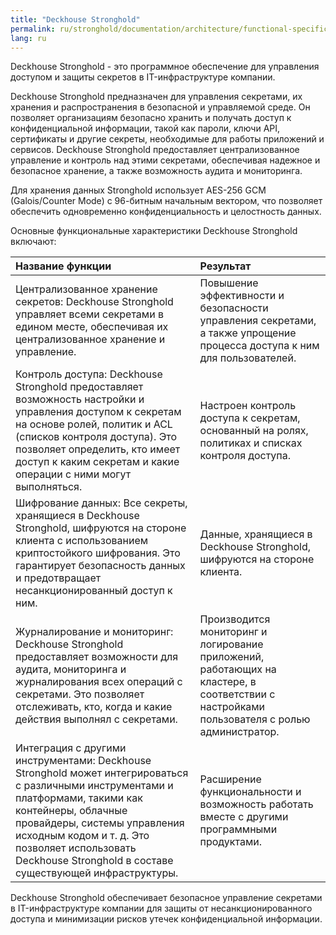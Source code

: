 ```yaml
---
title: "Deckhouse Stronghold"
permalink: ru/stronghold/documentation/architecture/functional-specifications.html
lang: ru
---
```


Deckhouse Stronghold - это программное обеспечение для управления доступом и защиты секретов в IT-инфраструктуре компании.

Deckhouse Stronghold предназначен для управления секретами, их хранения и распространения в безопасной и управляемой среде. Он позволяет организациям безопасно хранить и получать доступ к конфиденциальной информации, такой как пароли, ключи API, сертификаты и другие секреты, необходимые для работы приложений и сервисов. Deckhouse Stronghold предоставляет централизованное управление и контроль над этими секретами, обеспечивая надежное и безопасное хранение, а также возможность аудита и мониторинга.

Для хранения данных Stronghold использует AES-256 GCM (Galois/Counter Mode) с 96-битным начальным вектором, что позволяет обеспечить одновременно конфиденциальность и целостность данных.

Основные функциональные характеристики Deckhouse Stronghold включают:

  Название функции |  Результат |
| :--- | :--- |
| Централизованное хранение секретов: Deckhouse Stronghold управляет всеми секретами в едином месте, обеспечивая их централизованное хранение и управление. | Повышение эффективности и безопасности управления секретами, а также упрощение процесса доступа к ним для пользователей. |
| Контроль доступа: Deckhouse Stronghold предоставляет возможность настройки и управления доступом к секретам на основе ролей, политик и ACL (списков контроля доступа). Это позволяет определить, кто имеет доступ к каким секретам и какие операции с ними могут выполняться. |   Настроен контроль доступа к секретам, основанный на ролях, политиках и списках контроля доступа. |
| Шифрование данных: Все секреты, хранящиеся в Deckhouse Stronghold, шифруются на стороне клиента с использованием криптостойкого шифрования. Это гарантирует безопасность данных и предотвращает несанкционированный доступ к ним. | Данные, хранящиеся в Deckhouse Stronghold, шифруются на стороне клиента.  |
| Журналирование и мониторинг: Deckhouse Stronghold предоставляет возможности для аудита, мониторинга и журналирования всех операций с секретами. Это позволяет отслеживать, кто, когда и какие действия выполнял с секретами. |  Производится мониторинг и логирование приложений, работающих на кластере, в соответствии с настройками пользователя с ролью администратор. |
| Интеграция с другими инструментами: Deckhouse Stronghold может интегрироваться с различными инструментами и платформами, такими как контейнеры, облачные провайдеры, системы управления исходным кодом и т. д. Это позволяет использовать Deckhouse Stronghold в составе существующей инфраструктуры. | Расширение функциональности и возможность работать вместе с другими программными продуктами. |

Deckhouse Stronghold обеспечивает безопасное управление секретами в IT-инфраструктуре компании для защиты от несанкционированного доступа и минимизации рисков утечек конфиденциальной информации.
